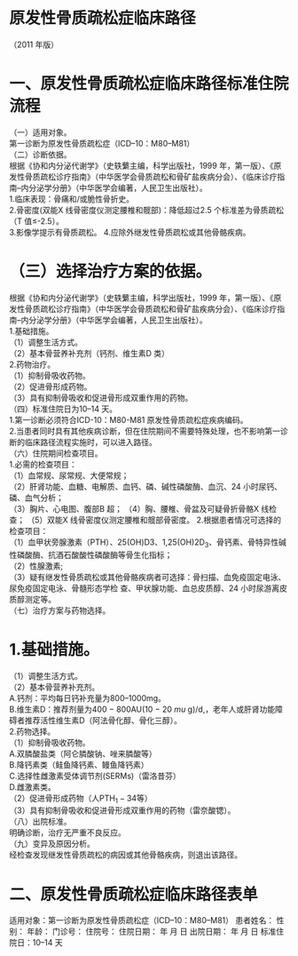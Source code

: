 # 原发性骨质疏松症临床路径  
（2011 年版）  
# 一、原发性骨质疏松症临床路径标准住院流程  
（一）适用对象。  
第一诊断为原发性骨质疏松症（ICD–10：M80–M81）  
（二）诊断依据。  
根据《协和内分泌代谢学》（史轶蘩主编，科学出版社，1999 年，第一版）、《原发性骨质疏松诊疗指南》（中华医学会骨质疏松和骨矿盐疾病分会）、《临床诊疗指南–内分泌学分册》（中华医学会编著，人民卫生出版社）。  
1.临床表现：骨痛和/或脆性骨折史。  
2.骨密度(双能X 线骨密度仪测定腰椎和髋部)：降低超过2.5 个标准差为骨质疏松（T 值≤-2.5）。  
3.影像学提示有骨质疏松。 4.应除外继发性骨质疏松或其他骨骼疾病。  
# （三）选择治疗方案的依据。  
根据《协和内分泌代谢学》（史轶蘩主编，科学出版社，1999 年，第一版）、《原发性骨质疏松诊疗指南》（中华医学会骨质疏松和骨矿盐疾病分会）、《临床诊疗指南–内分泌学分册》（中华医学会编著，人民卫生出版社）。  
1.基础措施。  
（1）调整生活方式。  
（2）基本骨营养补充剂（钙剂、维生素D 类）  
2.药物治疗。  
（1）抑制骨吸收药物。  
（2）促进骨形成药物。  
（3）具有抑制骨吸收和促进骨形成双重作用的药物。  
（四）标准住院日为10–14 天。  
1.第一诊断必须符合ICD-10：M80-M81 原发性骨质疏松症疾病编码。  
2.当患者同时具有其他疾病诊断，但在住院期间不需要特殊处理，也不影响第一诊断的临床路径流程实施时，可以进入路径。  
（六）住院期间检查项目。  
1.必需的检查项目：  
（1）血常规、尿常规、大便常规；  
（2）肝肾功能、血糖、电解质、血钙、磷、碱性磷酸酶、血沉、24 小时尿钙、磷、血气分析；  
（3）胸片、心电图、腹部B 超； （4）胸、腰椎、骨盆及可疑骨折骨骼X 线检查； （5）双能X 线骨密度仪测定腰椎和髋部骨密度。 2.根据患者情况可选择的检查项目：  
（1）血甲状旁腺激素（PTH）、25(OH)D3、1,25(OH)$\mathrm{2D_{3}}$、骨钙素、骨特异性碱性磷酸酶、抗酒石酸酸性磷酸酶等骨生化指标；  
（2）性腺激素;  
（3）疑有继发性骨质疏松或其他骨骼疾病者可选择：骨扫描、血免疫固定电泳、尿免疫固定电泳、骨髓形态学检 查、甲状腺功能、血总皮质醇、24 小时尿游离皮质醇测定等。  
（七）治疗方案与药物选择。  
# 1.基础措施。  
（1）调整生活方式。  
（2）基本骨营养补充剂。  
A.钙剂：平均每日钙补充量为800–1000mg。  
B.维生素D：推荐剂量为$400\mathrm{~-~}800\mathrm{AU}\left(10\mathrm{~-~}20\ mu\mathrm{~g}\right)/\mathrm{d},$，老年人或肝肾功能障碍者推荐活性维生素D（阿法骨化醇、骨化三醇）。  
2.药物选择。  
（1）抑制骨吸收药物。  
A.双膦酸盐类（阿仑膦酸钠、唑来膦酸等）  
B.降钙素类（鲑鱼降钙素、鳗鱼降钙素）  
C.选择性雌激素受体调节剂(SERMs)（雷洛昔芬）  
D.雌激素类。  
（2）促进骨形成药物（人$\mathrm{{PTH_{1}}-34}$等）  
（3）具有抑制骨吸收和促进骨形成双重作用的药物（雷奈酸锶）。  
（八）出院标准。  
明确诊断，治疗无严重不良反应。  
（九）变异及原因分析。  
经检查发现继发性骨质疏松的病因或其他骨骼疾病，则退出该路径。  
# 二、原发性骨质疏松症临床路径表单  
适用对象：第一诊断为原发性骨质疏松症（ICD–10：M80–M81） 患者姓名：   性别：      年龄：       门诊号：  住院号：         住院日期：    年    月   日   出院日期：    年   月    日  标准住院日：10–14 天  
